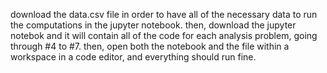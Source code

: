 download the data.csv file in order to have all of the necessary data to run the computations in the jupyter notebook.
then, download the jupyter notebok and it will contain all of the code for each analysis problem, going through #4 to #7.
then, open both the notebook and the file within a workspace in a code editor, and everything should run fine.
